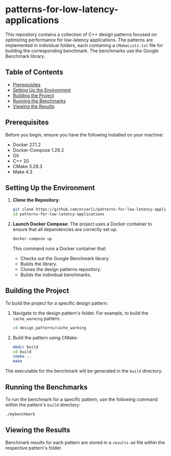 # patterns-for-low-latency-applications

This repository contains a collection of C++ design patterns focused on optimizing performance for low-latency applications. The patterns are implemented in individual folders, each containing a `CMakeLists.txt` file for building the corresponding benchmark. The benchmarks use the Google Benchmark library.

## Table of Contents
- [Prerequisites](#prerequisites)
- [Setting Up the Environment](#setting-up-the-environment)
- [Building the Project](#building-the-project)
- [Running the Benchmarks](#running-the-benchmarks)
- [Viewing the Results](#viewing-the-results)

## Prerequisites
Before you begin, ensure you have the following installed on your machine:
- Docker 27.1.2
- Docker-Compose 1.29.2
- Git
- C++ 20
- CMake 3.28.3
- Make 4.3

## Setting Up the Environment

1. **Clone the Repository**:
    ```bash
    git clone https://github.com/nczarli/patterns-for-low-latency-applications.git
    cd patterns-for-low-latency-applications
    ```

2. **Launch Docker Compose**:
    The project uses a Docker container to ensure that all dependencies are correctly set up.
    ```bash
    docker-compose up
    ```

    This command runs a Docker container that:
    - Checks out the Google Benchmark library.
    - Builds the library.
    - Clones the design patterns repository.
    - Builds the individual benchmarks.

## Building the Project

To build the project for a specific design pattern:

1. Navigate to the design pattern's folder. For example, to build the `cache_warming` pattern:
    ```bash
    cd design_patterns/cache_warming
    ```

2. Build the pattern using CMake:
    ```bash
    mkdir build
    cd build
    cmake ..
    make
    ```

The executable for the benchmark will be generated in the `build` directory.

## Running the Benchmarks

To run the benchmark for a specific pattern, use the following command within the pattern's `build` directory:
```bash
./mybenchmark
```

## Viewing the Results
Benchmark results for each pattern are stored in a `results.md` file within the respective pattern's folder.